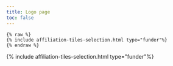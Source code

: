 ```yaml
---
title: Logo page
toc: false
---
```


```
{% raw %}
{% include affiliation-tiles-selection.html type="funder"%}
{% endraw %}
```

{% include affiliation-tiles-selection.html type="funder"%}